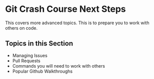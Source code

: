 # Git Crash Course Next Steps
This covers more advanced topics. This is to prepare you to work with others on code.

## Topics in this Section
* Managing Issues
* Pull Requests
* Commands you will need to work with others
* Popular Github Walkthroughs
